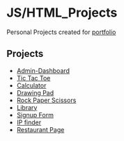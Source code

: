 # JS/HTML_Projects
 Personal Projects created for <a href = "https://nauhc.dev" >portfolio</a>

## Projects
- <a href = "https://chuan-chen.github.io/Fullstack-Projects/Admin-Dashboard/index.html">Admin-Dashboard</a>
- <a href = "https://chuan-chen.github.io/Fullstack-Projects/Tic_Tac_Toe/index.html"> Tic Tac Toe</a>
- <a href = "https://chuan-chen.github.io/Fullstack-Projects/Calculator/index.html">Calculator</a>
- <a href = "https://chuan-chen.github.io/Fullstack-Projects/Drawing%20PAD/index.html">Drawing Pad</a>
- <a href = "https://chuan-chen.github.io/Fullstack-Projects/Rock-Paper-Scissors/index.html">Rock Paper Scissors</a>
- <a href = "https://chuan-chen.github.io/Fullstack-Projects/Library/index.html">Library</a>
- <a href = "https://chuan-chen.github.io/Fullstack-Projects/Signup_Form/index.html">Signup Form</a>
- <a href = "https://chuan-chen.github.io/Fullstack-Projects/IP/index.html">IP finder</a>
- <a href = "">Restaurant Page</a>
